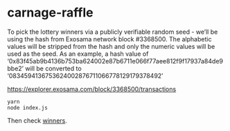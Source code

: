 # carnage-raffle

To pick the lottery winners via a publicly verifiable random seed - we’ll be using the hash from Exosama network block #3368500. The alphabetic values will be stripped from the hash and only the numeric values will be used as the seed. As an example, a hash value of ‘0x83f45ab9b4136b753ba624002e87b6711e066f77aee812f9f17937a84de9bbe2’ will be converted to ‘0834594136753624002876711066778129179378492’

https://explorer.exosama.com/block/3368500/transactions

```
yarn
node index.js
```

Then check [winners](./winners.json).
